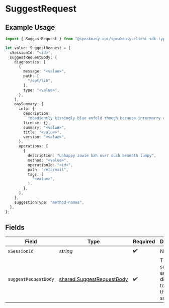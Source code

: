 # SuggestRequest

## Example Usage

```typescript
import { SuggestRequest } from "@speakeasy-api/speakeasy-client-sdk-typescript/sdk/models/operations";

let value: SuggestRequest = {
  xSessionId: "<id>",
  suggestRequestBody: {
    diagnostics: [
      {
        message: "<value>",
        path: [
          "/opt/lib",
        ],
        type: "<value>",
      },
    ],
    oasSummary: {
      info: {
        description:
          "obediently kissingly blue enfold though because intermarry colonialism",
        license: {},
        summary: "<value>",
        title: "<value>",
        version: "<value>",
      },
      operations: [
        {
          description: "unhappy zowie bah over ouch beneath lumpy",
          method: "<value>",
          operationId: "<id>",
          path: "/etc/mail",
          tags: [
            "<value>",
          ],
        },
      ],
    },
    suggestionType: "method-names",
  },
};
```

## Fields

| Field                                                                         | Type                                                                          | Required                                                                      | Description                                                                   |
| ----------------------------------------------------------------------------- | ----------------------------------------------------------------------------- | ----------------------------------------------------------------------------- | ----------------------------------------------------------------------------- |
| `xSessionId`                                                                  | *string*                                                                      | :heavy_check_mark:                                                            | N/A                                                                           |
| `suggestRequestBody`                                                          | [shared.SuggestRequestBody](../../../sdk/models/shared/suggestrequestbody.md) | :heavy_check_mark:                                                            | The OAS summary and diagnostics to use for the suggestion.                    |